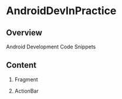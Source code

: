 AndroidDevInPractice
====================

## Overview

Android Development Code Snippets

## Content

1. Fragment

2. ActionBar
